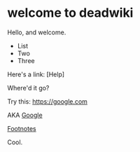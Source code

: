 # welcome to deadwiki

Hello, and welcome.

- List
- Two
- Three

Here's a link: [Help]

Where'd it go?

Try this: <https://google.com>

AKA [Google](https://google.com)

[Footnotes]

Cool.

[footnotes]: https://github.com
